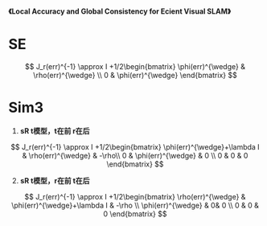 **《Local Accuracy and Global Consistency for Ecient Visual SLAM》**





# SE

$$
J_r(err)^{-1} \approx I +1/2\begin{bmatrix}
\phi(err)^{\wedge} & \rho(err)^{\wedge} \\ 
0 & \phi(err)^{\wedge} 
\end{bmatrix}
$$



# Sim3



1. **sR t模型，t在前 r在后**


$$
J_r(err)^{-1} \approx I +1/2\begin{bmatrix}
\phi(err)^{\wedge}+\lambda I & \rho(err)^{\wedge}  & -\rho\\ 
0 & \phi(err)^{\wedge}  & 0 \\
0 & 0 & 0
\end{bmatrix}
$$

2. **sR t模型，r在前 t在后**

$$
J_r(err)^{-1} \approx I +1/2\begin{bmatrix}
\rho(err)^{\wedge}  & \phi(err)^{\wedge}+\lambda I & -\rho \\ 
 \phi(err)^{\wedge}   & 0& 0 \\
0 & 0 & 0
\end{bmatrix}
$$

